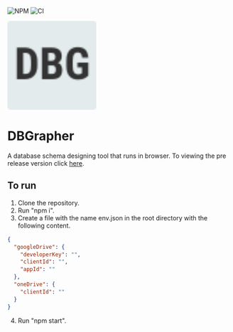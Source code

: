 ![NPM](https://img.shields.io/npm/l/db-viewer-component.svg)
![CI](https://github.com/ayeressian/dbgrapher/workflows/CI/badge.svg)

<img src="https://raw.githubusercontent.com/ayeressian/dbgrapher/master/asset/icon-app.svg" alt="drawing" width="200"/>

# DBGrapher
A database schema designing tool that runs in browser. To viewing the pre release version click [here](https://dbgrapher.b-cdn.net/).


## To run
1. Clone the repository.
2. Run "npm i".
3. Create a file with the name env.json in the root directory with the following content.
  ```JSON
  {
    "googleDrive": {
      "developerKey": "",
      "clientId": "",
      "appId": ""
    },
    "oneDrive": {
      "clientId": ""
    }
  }
  ```
4. Run "npm start". 
